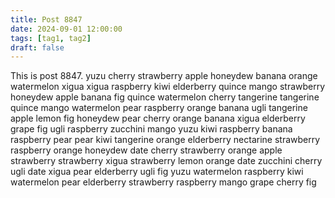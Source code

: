 ```yaml
---
title: Post 8847
date: 2024-09-01 12:00:00
tags: [tag1, tag2]
draft: false
---
```

This is post 8847.
yuzu
cherry
strawberry
apple
honeydew
banana
orange
watermelon
xigua
xigua
raspberry
kiwi
elderberry
quince
mango
strawberry
honeydew
apple
banana
fig
quince
watermelon
cherry
tangerine
tangerine
quince
mango
watermelon
pear
raspberry
orange
banana
ugli
tangerine
apple
lemon
fig
honeydew
pear
cherry
orange
banana
xigua
elderberry
grape
fig
ugli
raspberry
zucchini
mango
yuzu
kiwi
raspberry
banana
raspberry
pear
pear
kiwi
tangerine
orange
elderberry
nectarine
strawberry
raspberry
orange
honeydew
date
cherry
strawberry
orange
apple
strawberry
strawberry
xigua
strawberry
lemon
orange
date
zucchini
cherry
ugli
date
xigua
pear
elderberry
ugli
fig
yuzu
watermelon
raspberry
kiwi
watermelon
pear
elderberry
strawberry
raspberry
mango
grape
cherry
fig
